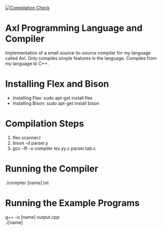 [![Compilation Check](https://github.com/jduron01/Compiler/actions/workflows/compiler.yml/badge.svg)](https://github.com/jduron01/Compiler/actions/workflows/compiler.yml)

# Axl Programming Language and Compiler
Implementation of a small source-to-source compiler for my language called Axl. Only compiles simple features in the language. Compiles from my language to C++.

# Installing Flex and Bison
* Installing Flex: sudo apt-get install flex
* Installing Bison: sudo apt-get install bison

# Compilation Steps
1. flex scanner.l
2. bison -d parser.y
3. gcc -lfl -o compiler lex.yy.c parser.tab.c

# Running the Compiler
./compiler [name].txt

# Running the Example Programs
g++ -o [name] output.cpp\
./[name]

